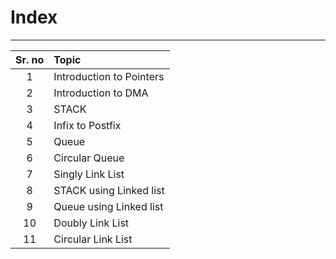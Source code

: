 # Index
---

| Sr. no | Topic                    |
|:------:|:------------------------ |
|   1    | Introduction to Pointers |
|   2    | Introduction to DMA      |
|   3    | STACK                    |
|   4    | Infix to Postfix         |
|   5    | Queue                    |
|   6    | Circular Queue           |
|   7    | Singly Link List         |
|   8    | STACK using Linked list  |
|   9    | Queue using Linked list  |
|   10   | Doubly Link List         |
|   11   | Circular Link List       |